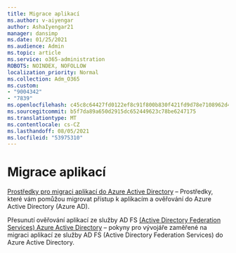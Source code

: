 ```yaml
---
title: Migrace aplikací
ms.author: v-aiyengar
author: AshaIyengar21
manager: dansimp
ms.date: 01/25/2021
ms.audience: Admin
ms.topic: article
ms.service: o365-administration
ROBOTS: NOINDEX, NOFOLLOW
localization_priority: Normal
ms.collection: Adm_O365
ms.custom:
- "9004342"
- "7839"
ms.openlocfilehash: c45c8c64427fd0122ef8c91f800b830f421fd9d78e7108962d4053700a3da519
ms.sourcegitcommit: b5f7da89a650d2915dc652449623c78be6247175
ms.translationtype: MT
ms.contentlocale: cs-CZ
ms.lasthandoff: 08/05/2021
ms.locfileid: "53975310"
---
```

# <a name="migrating-applications"></a>Migrace aplikací

[Prostředky pro migraci aplikací do Azure Active Directory](https://docs.microsoft.com/azure/active-directory/manage-apps/migration-resources) – Prostředky, které vám pomůžou migrovat přístup k aplikacím a ověřování do Azure Active Directory (Azure AD).

Přesunutí ověřování aplikací ze služby AD FS [(Active Directory Federation Services) Azure Active Directory](https://docs.microsoft.com/azure/active-directory/manage-apps/migrate-adfs-apps-to-azure) – pokyny pro vývojáře zaměřené na migraci aplikací ze služby AD FS (Active Directory Federation Services) do Azure Active Directory.